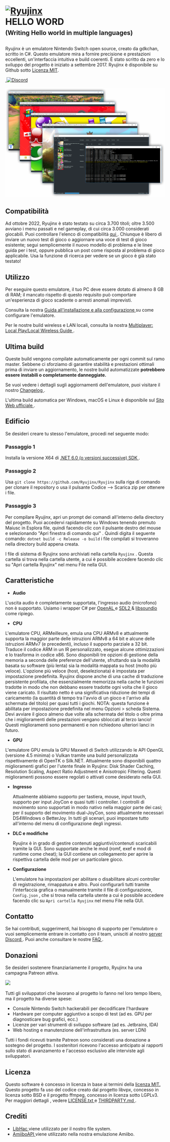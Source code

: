 
<h1 align="centro">
  <br>
  <a href="https://ryujinx.org/"><img src="https://i.imgur.com/WcCj6Rt.png" alt="Ryujinx" width="150"></a>
  <br>
  <b>HELLO WORD</b>
  <br>
  <sub><sup><b>(Writing Hello world in multiple languages)</b></sup></sub>
  <br>
</h1>

<p align="centro">
       Ryujinx è un emulatore Nintendo Switch open source, creato da gdkchan, scritto in C#.
       Questo emulatore mira a fornire precisione e prestazioni eccellenti, un'interfaccia intuitiva e build coerenti.
    È stato scritto da zero e lo sviluppo del progetto è iniziato a settembre 2017. Ryujinx è disponibile su Github sotto <a href="https://github.com/Ryujinx/Ryujinx/blob/master/LICENSE.txt" target=" _blank">Licenza MIT</a>. <br />

</p>
<p align="centro">
    <a href="https://github.com/Ryujinx/Ryujinx/actions/workflows/release.yml">
        <img src="https://github.com/Ryujinx/Ryujinx/actions/workflows/release.yml/badge.svg"
            alt="">
    </a>
    <a href="https://discord.com/invite/VkQYXAZ">
        <img src="https://img.shields.io/discord/410208534861447168?color=5865F2&label=Ryujinx&logo=discord&logoColor=white"
            alt="Discord">
    </a>
    <br>
    <br>
    <img src="https://raw.githubusercontent.com/Ryujinx/Ryujinx-Website/master/public/assets/images/shell.png">
</p>

<h5 align="centro">

</h5>

##  Compatibilità

Ad ottobre 2022, Ryujinx è stato testato su circa 3.700 titoli; oltre 3.500 avviano i menu passati e nel gameplay, di cui circa 3.000 considerati giocabili.
Puoi controllare l'elenco di compatibilità [ qui ](https://github.com/Ryujinx/Ryujinx-Games-List/issues). Chiunque è libero di inviare un nuovo test di gioco o aggiornare una voce di test di gioco esistente; segui semplicemente il nuovo modello di problema e le linee guida per i test, oppure pubblica un post come risposta al problema di gioco applicabile. Usa la funzione di ricerca per vedere se un gioco è già stato testato!

##  Utilizzo

Per eseguire questo emulatore, il tuo PC deve essere dotato di almeno 8 GB di RAM; il mancato rispetto di questo requisito può comportare un'esperienza di gioco scadente o arresti anomali imprevisti.

Consulta la nostra [ Guida all'installazione e alla configurazione ](https://github.com/Ryujinx/Ryujinx/wiki/Ryujinx-Setup-&-Configuration-Guide) su come configurare l'emulatore.

Per le nostre build wireless e LAN locali, consulta la nostra [Multiplayer: Local Play/Local Wireless Guide
](https://github.com/Ryujinx/Ryujinx/wiki/Multiplayer-(LDN-Local-Wireless)-Guide).

##  Ultima build

Queste build vengono compilate automaticamente per ogni commit sul ramo master. Sebbene ci sforziamo di garantire stabilità e prestazioni ottimali prima di inviare un aggiornamento, le nostre build automatizzate **potrebbero essere instabili o completamente danneggiate.**

Se vuoi vedere i dettagli sugli aggiornamenti dell'emulatore, puoi visitare il nostro [ Changelog ](https://github.com/Ryujinx/Ryujinx/wiki/Changelog).

L'ultima build automatica per Windows, macOS e Linux è disponibile sul [ Sito Web ufficiale ](https://ryujinx.org/download).


##  Edificio

Se desideri creare tu stesso l'emulatore, procedi nel seguente modo:

###  Passaggio 1
Installa la versione X64 di [ .NET 6.0 (o versioni successive) SDK ](https://dotnet.microsoft.com/download/dotnet/6.0).

###  Passaggio 2
Usa `git clone https://github.com/Ryujinx/Ryujinx` sulla riga di comando per clonare il repository o usa il pulsante Codice --> Scarica zip per ottenere i file.

###  Passaggio 3

Per compilare Ryujinx, apri un prompt dei comandi all'interno della directory del progetto. Puoi accedervi rapidamente su Windows tenendo premuto Maiusc in Esplora file, quindi facendo clic con il pulsante destro del mouse e selezionando "Apri finestra di comando qui" . Quindi digita il seguente comando:
`dotnet build -c Release -o build`
i file compilati si troveranno nella directory build appena creata.

I file di sistema di Ryujinx sono archiviati nella cartella `Ryujinx` . Questa cartella si trova nella cartella utente, a cui è possibile accedere facendo clic su "Apri cartella Ryujinx" nel menu File nella GUI.


##  Caratteristiche

 -  **Audio**

   L'uscita audio è completamente supportata, l'ingresso audio (microfono) non è supportato. Usiamo i wrapper C# per [ OpenAL ](https://openal-soft.org/) e [ SDL2 ](https://www.libsdl.org/) & [ libsoundio ](http://libsound.io/ ) come ripiego.

-  **CPU**

  L'emulatore CPU, ARMeilleure, emula una CPU ARMv8 e attualmente supporta la maggior parte delle istruzioni ARMv8 a 64 bit e alcune delle istruzioni ARMv7 (e precedenti), incluso il supporto parziale a 32 bit. Traduce il codice ARM in un IR personalizzato, esegue alcune ottimizzazioni e lo trasforma in codice x86.
  Sono disponibili tre opzioni di gestione della memoria a seconda delle preferenze dell'utente, sfruttando sia la modalità basata su software (più lenta) sia la modalità mappata su host (molto più veloce). L'opzione più veloce (host, deselezionata) è impostata per impostazione predefinita.
  Ryujinx dispone anche di una cache di traduzione persistente profilata, che essenzialmente memorizza nella cache le funzioni tradotte in modo che non debbano essere tradotte ogni volta che il gioco viene caricato. Il risultato netto è una significativa riduzione dei tempi di caricamento (la quantità di tempo tra l'avvio di un gioco e l'arrivo alla schermata del titolo) per quasi tutti i giochi. NOTA: questa funzione è abilitata per impostazione predefinita nel menu Opzioni > scheda Sistema. Devi avviare il gioco almeno due volte alla schermata del titolo o oltre prima che i miglioramenti delle prestazioni vengano sbloccati al terzo lancio! Questi miglioramenti sono permanenti e non richiedono ulteriori lanci in futuro.

-  **GPU**

  L'emulatore GPU emula la GPU Maxwell di Switch utilizzando le API OpenGL (versione 4.5 minima) o Vulkan tramite una build personalizzata rispettivamente di OpenTK o Silk.NET. Attualmente sono disponibili quattro miglioramenti grafici per l'utente finale in Ryujinx: Disk Shader Caching, Resolution Scaling, Aspect Ratio Adjustment e Anisotropic Filtering. Questi miglioramenti possono essere regolati o attivati ​​come desiderato nella GUI.

-  **Ingresso**

   Attualmente abbiamo supporto per tastiera, mouse, input touch, supporto per input JoyCon e quasi tutti i controller. I controlli di movimento sono supportati in modo nativo nella maggior parte dei casi; per il supporto del movimento dual-JoyCon, sono attualmente necessari DS4Windows o BetterJoy.
   In tutti gli scenari, puoi impostare tutto all'interno del menu di configurazione degli ingressi.

-  **DLC e modifiche**

   Ryujinx è in grado di gestire contenuti aggiuntivi/contenuti scaricabili tramite la GUI. Sono supportate anche le mod (romf, exef e mod di runtime come cheat); la GUI contiene un collegamento per aprire la rispettiva cartella delle mod per un particolare gioco.

-  **Configurazione**

   L'emulatore ha impostazioni per abilitare o disabilitare alcuni controller di registrazione, rimappatura e altro. Puoi configurarli tutti tramite l'interfaccia grafica o manualmente tramite il file di configurazione, `Config.json` , che si trova nella cartella utente a cui è possibile accedere facendo clic su `Apri cartella Ryujinx` nel menu File nella GUI.


##  Contatto

Se hai contributi, suggerimenti, hai bisogno di supporto per l'emulatore o vuoi semplicemente entrare in contatto con il team, unisciti al nostro [ server Discord ](https://discord.com/invite/Ryujinx). Puoi anche consultare le nostre [ FAQ ](https://github.com/Ryujinx/Ryujinx/wiki/Frequently-Asked-Questions).

##  Donazioni

Se desideri sostenere finanziariamente il progetto, Ryujinx ha una campagna Patreon attiva.

<a href="https://www.patreon.com/ryujinx">
    <img src="https://images.squarespace-cdn.com/content/v1/560c1d39e4b0b4fae0c9cf2a/1567548955044-WVD994WZP76EWF15T0L3/Patreon+Button.png?format=500w" width="150">
</a>

Tutti gli sviluppatori che lavorano al progetto lo fanno nel loro tempo libero, ma il progetto ha diverse spese:
* Console Nintendo Switch hackerabili per decodificare l'hardware
* Hardware per computer aggiuntivo a scopo di test (ad es. GPU per diagnosticare bug grafici, ecc.)
* Licenze per vari strumenti di sviluppo software (ad es. Jetbrains, IDA)
* Web hosting e manutenzione dell'infrastruttura (es. server LDN)

Tutti i fondi ricevuti tramite Patreon sono considerati una donazione a sostegno del progetto. I sostenitori ricevono l'accesso anticipato ai rapporti sullo stato di avanzamento e l'accesso esclusivo alle interviste agli sviluppatori.

##  Licenza

Questo software è concesso in licenza in base ai termini della <a href="https://github.com/Ryujinx/Ryujinx/blob/master/LICENSE.txt" target="_blank">licenza MIT.</a></i ><br />
Questo progetto fa uso del codice creato dal progetto libvpx, concesso in licenza sotto BSD e il progetto ffmpeg, concesso in licenza sotto LGPLv3.
Per maggiori dettagli , vedere [ LICENSE.txt ](LICENSE.txt) e [ THIRDPARTY.md ](distribution/legal/THIRDPARTY.md).
##  Crediti

- [ LibHac ](https://github.com/Thealexbarney/LibHac) viene utilizzato per il nostro file system.
- [ AmiiboAPI ](https://www.amiiboapi.com) viene utilizzato nella nostra emulazione Amiibo.